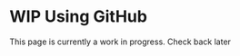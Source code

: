 # **WIP** Using GitHub

This page is currently a work in progress. Check back later

<!-- ![Image Title](imageURL)

## Section One

- Some info
- Some other into
    - Some sub info

***

## Section Two

- Info
- Info 2 -->
